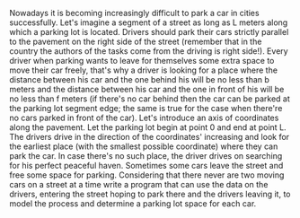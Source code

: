 Nowadays it is becoming increasingly difficult to park a car in cities successfully. Let's imagine a segment of a street as long as L meters along which a parking lot is located. Drivers should park their cars strictly parallel to the pavement on the right side of the street (remember that in the country the authors of the tasks come from the driving is right side!). Every driver when parking wants to leave for themselves some extra space to move their car freely, that's why a driver is looking for a place where the distance between his car and the one behind his will be no less than b meters and the distance between his car and the one in front of his will be no less than f meters (if there's no car behind then the car can be parked at the parking lot segment edge; the same is true for the case when there're no cars parked in front of the car). Let's introduce an axis of coordinates along the pavement. Let the parking lot begin at point 0 and end at point L. The drivers drive in the direction of the coordinates' increasing and look for the earliest place (with the smallest possible coordinate) where they can park the car. In case there's no such place, the driver drives on searching for his perfect peaceful haven. Sometimes some cars leave the street and free some space for parking. Considering that there never are two moving cars on a street at a time write a program that can use the data on the drivers, entering the street hoping to park there and the drivers leaving it, to model the process and determine a parking lot space for each car.

